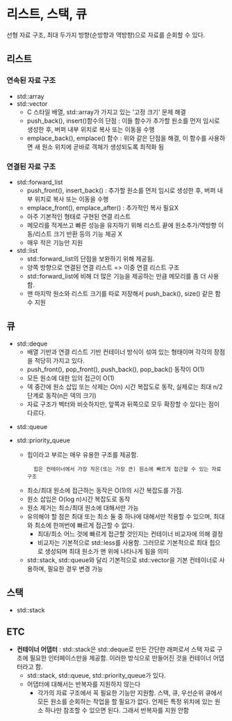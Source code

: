 # 리스트, 스택, 큐

선형 자료 구조, 최대 두가지 방향(순방향과 역방향)으로 자료를 순회할 수 있다.
## 리스트

### 연속된 자료 구조

- std::array
- std::vector
  - C 스타일 배열, std::array가 가지고 있는 '고정 크기' 문제 해결
  - push_back(), insert()함수의 단점 : 이들 함수가 추가할 원소를 먼저 임시로 생성한 후, 버퍼 내부 위치로 복사 또는 이동을 수행
  - emplace_back(), emplace() 함수 : 위와 같은 단점을 해결, 이 함수를 사용하면 새 원소 위치에 곧바로 객체가 생성되도록 최적화 됨

### 연결된 자료 구조

- std::forward_list
  - push_front(), insert_back() : 추가할 원소를 먼저 임시로 생성한 후, 버퍼 내부 위치로 복사 또는 이동을 수행
  - emplace_front(), emplace_after() : 추가적인 복사 필요X
  - 아주 기본적인 형태로 구현된 연결 리스트
  - 메모리를 적게쓰고 빠른 성능을 유지하기 위해 리스트 끝에 원소추가/역방향 이동/리스트 크기 반환 등의 기능 제공 X
  - 매우 적은 기능만 지원
- std::list
  - std::forward_list의 단점을 보완하기 위해 제공됨.
  - 양쪽 방향으로 연결된 연결 리스트 => 이중 연결 리스트 구조
  - std::forward_list에 비해 더 많은 기능을 제공하는 만큼 메모리를 좀 더 사용함.
  - 맨 마지막 원소와 리스트 크기를 따로 저장해서 push_back(), size() 같은 함수 지원

## 큐

- std::deque
  - 배열 기반과 연결 리스트 기반 컨테이너 방식이 섞여 있는 형태이며 각각의 장점을 적당히 가지고 있다.
  - push_front(), pop_front(), push_back(), pop_back() 동작이 O(1)
  - 모든 원소에 대한 임의 접근이 O(1)
  - 덱 중간에 원소 삽입 또는 삭제는 O(n) 시간 복잡도로 동작, 실제로는 최대 n/2 단계로 동작(n은 덱의 크기)
  - 자료 구조가 벡터와 비슷하지만, 앞쪽과 뒤쪽으로 모두 확장할 수 있다는 점이 다르다.

* std::queue
* std::priority_queue

  - 힙이라고 부르는 매우 유용한 구조를 제공함.
    ```
      힙은 컨테이너에서 가장 작은(또는 가장 큰) 원소에 빠르게 접근할 수 있는 자료구조
    ```

  * 최소/최대 원소에 접근하는 동작은 O(1)의 시간 복잡도를 가짐.
  * 원소 삽입은 O(log n)시간 복잡도로 동작
  * 원소 제거는 최소/최대 원소에 대해서만 가능
  * 유의해야 할 점은 최대 또는 최소 둘 중 하나에 대해서만 적용할 수 있으며, 최대와 최소에 한꺼번에 빠르게 접근할 수 없다.
    - 최대/최소 어느 것에 빠르게 접근할 것인지는 컨테이너 비교자에 의해 결정
    * 비교자는 기본적으로 std::less를 사용함. 그러므로 기본적으로 최대 힙으로 생성되며 최대 원소가 맨 위에 나타나게 됨을 의미
  * std::stack, std::queue와 달리 기본적으로 std::vector을 기본 컨테이너로 사용하며, 필요한 경우 변경 가능

## 스택

- std::stack

## ETC

- **컨테이너 어댑터** : std::stack은 std::deque로 만든 간단한 래퍼로서 스택 자료 구조에 필요한 인터페이스만을 제공함. 이러한 방식으로 만들어진 것을 컨테이너 어댑터라고 함.
  - std::stack, std::queue, std::priority_queue가 있다.
  * 어댑터에 대해서는 반복자를 지원하지 않는다
    - 각가의 자료 구조에서 꼭 필요한 기능만 지원함. 스택, 큐, 우선순위 큐에서 모든 원소를 순회하는 작업을 할 필요가 없다. 언제든 특정 위치에 있는 원소 하나만 참조할 수 있으면 된다. 그래서 반복자를 지원 안함
